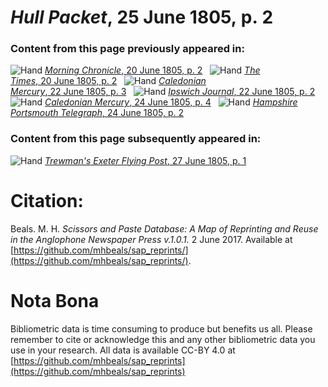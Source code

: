 # *Hull Packet*, 25 June 1805, p. 2  
  
### Content from this page previously appeared in:  
![Hand](http://scissorsandpaste.net/wp-content/uploads/2017/06/smallhandpointer.png) [*Morning Chronicle*, 20 June 1805, p. 2](https://mhbeals.github.io/sap_html/Morning-Chronicle/Morning-Chronicle-20-June-1805-p-2)  
![Hand](http://scissorsandpaste.net/wp-content/uploads/2017/06/smallhandpointer.png) [*The Times*, 20 June 1805, p. 2](https://mhbeals.github.io/sap_html/The-Times/The-Times-20-June-1805-p-2)  
![Hand](http://scissorsandpaste.net/wp-content/uploads/2017/06/smallhandpointer.png) [*Caledonian Mercury*, 22 June 1805, p. 3](https://mhbeals.github.io/sap_html/Caledonian-Mercury/Caledonian-Mercury-22-June-1805-p-3)  
![Hand](http://scissorsandpaste.net/wp-content/uploads/2017/06/smallhandpointer.png) [*Ipswich Journal*, 22 June 1805, p. 2](https://mhbeals.github.io/sap_html/Ipswich-Journal/Ipswich-Journal-22-June-1805-p-2)  
![Hand](http://scissorsandpaste.net/wp-content/uploads/2017/06/smallhandpointer.png) [*Caledonian Mercury*, 24 June 1805, p. 4](https://mhbeals.github.io/sap_html/Caledonian-Mercury/Caledonian-Mercury-24-June-1805-p-4)  
![Hand](http://scissorsandpaste.net/wp-content/uploads/2017/06/smallhandpointer.png) [*Hampshire Portsmouth Telegraph*, 24 June 1805, p. 2](https://mhbeals.github.io/sap_html/Hampshire-Portsmouth-Telegraph/Hampshire-Portsmouth-Telegraph-24-June-1805-p-2)  
  
### Content from this page subsequently appeared in:  
![Hand](http://scissorsandpaste.net/wp-content/uploads/2017/06/smallhandpointer.png) [*Trewman's Exeter Flying Post*, 27 June 1805, p. 1](https://mhbeals.github.io/sap_html/Trewman's-Exeter-Flying-Post/Trewman's-Exeter-Flying-Post-27-June-1805-p-1)  


# Citation: 

Beals. M. H. *Scissors and Paste Database: A Map of Reprinting and Reuse in the Anglophone Newspaper Press v.1.0.1.* 2 June 2017. Available at [https://github.com/mhbeals/sap_reprints/](https://github.com/mhbeals/sap_reprints/). 

# Nota Bona

Bibliometric data is time consuming to produce but benefits us all. Please remember to cite or acknowledge this and any other bibliometric data you use in your research. All data is available CC-BY 4.0 at [https://github.com/mhbeals/sap_reprints](https://github.com/mhbeals/sap_reprints)